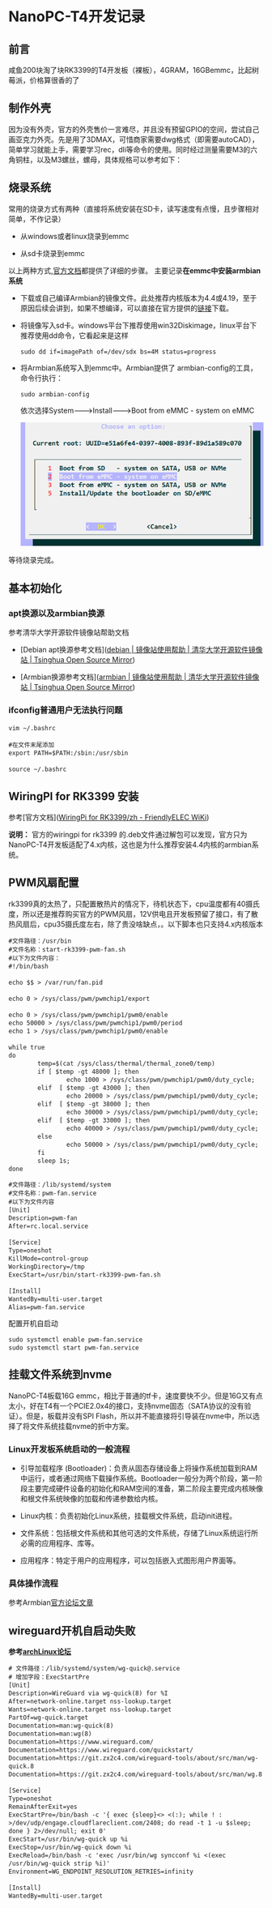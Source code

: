 # NanoPC-T4开发记录

## 前言

咸鱼200块淘了块RK3399的T4开发板（裸板），4GRAM，16GBemmc，比起树莓派，价格算很香的了

## 制作外壳

因为没有外壳，官方的外壳售价一言难尽，并且没有预留GPIO的空间，尝试自己画亚克力外壳。先是用了3DMAX，可惜商家需要dwg格式（即需要autoCAD），简单学习就能上手，需要学习rec，dli等命令的使用。同时经过测量需要M3的六角铜柱，以及M3螺丝，螺母，具体规格可以参考如下：

## 烧录系统

常用的烧录方式有两种（直接将系统安装在SD卡，读写速度有点慢，且步骤相对简单，不作记录）

- 从windows或者linux烧录到emmc

- 从sd卡烧录到emmc

以上两种方式,[官方文档](https://wiki.friendlyelec.com/wiki/index.php/NanoPC-T4)都提供了详细的步骤。
主要记录**在emmc中安装armbian系统**

- 下载或自己编译Armbian的镜像文件。此处推荐内核版本为4.4或4.19，至于原因后续会讲到，如果不想编译，可以直接在官方提供的[链接](https://stpete-mirror.armbian.com/archive/nanopct4/archive/)下载。

- 将镜像写入sd卡。windows平台下推荐使用win32Diskimage，linux平台下推荐使用dd命令，它看起来是这样

  ```shell
  sudo dd if=imagePath of=/dev/sdx bs=4M status=progress
  ```

- 将Armbian系统写入到emmc中。Armbian提供了  armbian-config的工具，命令行执行：

  ```shell
  sudo armbian-config
  ```

  依次选择System--->Install--->Boot from eMMC - system on eMMC

  ![](./assets/armbian-config.png) 

等待烧录完成。

## 基本初始化

### apt换源以及armbian换源

参考清华大学开源软件镜像站帮助文档

- [Debian apt换源参考文档]([debian | 镜像站使用帮助 | 清华大学开源软件镜像站 | Tsinghua Open Source Mirror](https://mirrors.tuna.tsinghua.edu.cn/help/debian/))

- [Armbian换源参考文档]([armbian | 镜像站使用帮助 | 清华大学开源软件镜像站 | Tsinghua Open Source Mirror](https://mirrors.tuna.tsinghua.edu.cn/help/armbian/))

### ifconfig普通用户无法执行问题

```shell
vim ~/.bashrc

#在文件末尾添加
export PATH=$PATH:/sbin:/usr/sbin

source ~/.bashrc
```



## WiringPI for RK3399 安装

参考[官方文档]([WiringPi for RK3399/zh - FriendlyELEC WiKi](https://wiki.friendlyelec.com/wiki/index.php/WiringPi_for_RK3399/zh))

**说明：** 官方的wiringpi for rk3399 的.deb文件通过解包可以发现，官方只为NanoPC-T4开发板适配了4.x内核，这也是为什么推荐安装4.4内核的armbian系统。

## PWM风扇配置

rk3399真的太热了，只配置散热片的情况下，待机状态下，cpu温度都有40摄氏度，所以还是推荐购买官方的PWM风扇，12V供电且开发板预留了接口，有了散热风扇后，cpu35摄氏度左右，除了贵没啥缺点，。以下脚本也只支持4.x内核版本

```shell
#文件路径：/usr/bin
#文件名称：start-rk3399-pwm-fan.sh 
#以下为文件内容：
#!/bin/bash
 
echo $$ > /var/run/fan.pid
 
echo 0 > /sys/class/pwm/pwmchip1/export
 
echo 0 > /sys/class/pwm/pwmchip1/pwm0/enable
echo 50000 > /sys/class/pwm/pwmchip1/pwm0/period
echo 1 > /sys/class/pwm/pwmchip1/pwm0/enable
 
while true
do
        temp=$(cat /sys/class/thermal/thermal_zone0/temp)
        if [ $temp -gt 48000 ]; then
                echo 1000 > /sys/class/pwm/pwmchip1/pwm0/duty_cycle;
        elif  [ $temp -gt 43000 ]; then
                echo 20000 > /sys/class/pwm/pwmchip1/pwm0/duty_cycle;
        elif  [ $temp -gt 38000 ]; then
                echo 30000 > /sys/class/pwm/pwmchip1/pwm0/duty_cycle;
        elif  [ $temp -gt 33000 ]; then
                echo 40000 > /sys/class/pwm/pwmchip1/pwm0/duty_cycle;
        else
                echo 50000 > /sys/class/pwm/pwmchip1/pwm0/duty_cycle;
        fi
        sleep 1s;
done
```

```shell
#文件路径：/lib/systemd/system
#文件名称：pwm-fan.service
#以下为文件内容
[Unit]
Description=pwm-fan
After=rc.local.service

[Service]
Type=oneshot
KillMode=control-group
WorkingDirectory=/tmp
ExecStart=/usr/bin/start-rk3399-pwm-fan.sh

[Install]
WantedBy=multi-user.target
Alias=pwm-fan.service

```

配置开机自启动

```shell
sudo systemctl enable pwm-fan.service
sudo systemctl start pwm-fan.service
```
## 挂载文件系统到nvme

NanoPC-T4板载16G emmc，相比于普通的tf卡，速度要快不少。但是16G又有点太小，好在T4有一个PCIE2.0x4的接口，支持nvme固态（SATA协议的没有验证）。但是，板载并没有SPI Flash，所以并不能直接将引导装在nvme中，所以选择了将文件系统挂载nvme的折中方案。

### Linux开发板系统启动的一般流程

- 引导加载程序 (Bootloader)：负责从固态存储设备上将操作系统加载到RAM中运行，或者通过网络下载操作系统。Bootloader一般分为两个阶段，第一阶段主要完成硬件设备的初始化和RAM空间的准备，第二阶段主要完成内核映像和根文件系统映像的加载和传递参数给内核。

- Linux内核：负责初始化Linux系统，挂载根文件系统，启动init进程。

- 文件系统：包括根文件系统和其他可选的文件系统，存储了Linux系统运行所必需的应用程序、库等。

- 应用程序：特定于用户的应用程序，可以包括嵌入式图形用户界面等。

### 具体操作流程
参考Armbian[官方论坛文章](https://forum.armbian.com/topic/13617-nanopc-t4-boot-from-a-sdcard-use-the-nvme-as-the-root-partition-quick-and-very-dirty/)

## wireguard开机自启动失败

**参考[archLinux论坛](https://bbs.archlinux.org/viewtopic.php?id=266627)**

```shell
# 文件路径：/lib/systemd/system/wg-quick@.service 
# 增加字段：ExecStartPre
[Unit]
Description=WireGuard via wg-quick(8) for %I
After=network-online.target nss-lookup.target
Wants=network-online.target nss-lookup.target
PartOf=wg-quick.target
Documentation=man:wg-quick(8)
Documentation=man:wg(8)
Documentation=https://www.wireguard.com/
Documentation=https://www.wireguard.com/quickstart/
Documentation=https://git.zx2c4.com/wireguard-tools/about/src/man/wg-quick.8
Documentation=https://git.zx2c4.com/wireguard-tools/about/src/man/wg.8

[Service]
Type=oneshot
RemainAfterExit=yes
ExecStartPre=/bin/bash -c '{ exec {sleep}<> <(:); while ! : >/dev/udp/engage.cloudflareclient.com/2408; do read -t 1 -u $sleep; done } 2>/dev/null; exit 0'
ExecStart=/usr/bin/wg-quick up %i
ExecStop=/usr/bin/wg-quick down %i
ExecReload=/bin/bash -c 'exec /usr/bin/wg syncconf %i <(exec /usr/bin/wg-quick strip %i)'
Environment=WG_ENDPOINT_RESOLUTION_RETRIES=infinity

[Install]
WantedBy=multi-user.target
```



